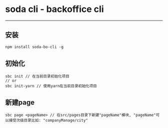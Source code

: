 # soda cli - backoffice cli
---

## 安装
```shell
npm install soda-bo-cli -g
```


## 初始化
```shell
sbc init // 在当前目录初始化项目
// or
sbc init-yarn // 使用yarn在当前目录初始化项目
```

## 新建page
```shell
sbc page <pageName> // 在src/pages目录下新建"pageName"模块, "pageName"可以接受次级目录比如: "companyManage/city"
```
